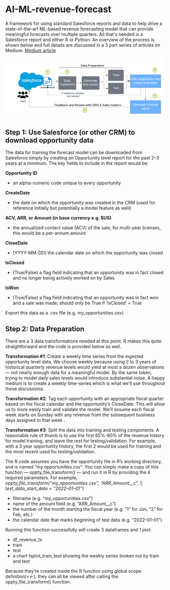 # AI-ML-revenue-forecast
A framework for using standard Salesforce reports and data to help drive a state-of-the-art ML-based revenue forecasting model that can provide meaningful forecasts over multiple quarters. All that's needed is a Salesforce report and either R or Python.  An overview of the process is shown below and full details are discussed in a 3 part series of articles on Medium. [Medium article](https://medium.com/@dlapushin/open-source-b2b-sales-forecasting-c1cd7bc9b2a8)

![Forecast Loop](https://github.com/dlapushin/AI-ML-revenue-forecast/blob/main/sales_forecast_process.png)

## Step 1: Use Salesforce (or other CRM) to download opportunity data

The data for training the forecast model can be downloaded from Salesforce simply by creating an Opportunity level report for the past 2–3 years at a minimum. The key fields to include in the report would be:

**Opportunity ID**
* an alpha-numeric code unique to every opportunity

**CreateDate**
* the date on which the opportunity was created in the CRM (used for reference initially but potentially a model feature as well)

**ACV, ARR, or Amount (in base currency e.g. $US)** 
* the annualized contact value (ACV) of the sale; for multi-year licenses, this would be a per-annum amount

**CloseDate**
* (YYYY-MM-DD) the calendar date on which the opportunity was closed

**IsClosed**
* (True/False) a flag field indicating that an opportunity was in fact closed and no longer being actively worked on by Sales

**IsWon**
* (True/False) a flag field indicating that an opportunity was in fact won and a sale was made; should only be True if ‘IsClosed’ = True

Export this data as a .csv file (e.g. my_opportunities.csv)

## Step 2: Data Preparation
There are a 3 data transformations needed at this point. R makes this quite straightforward and the code is provided below as well.

**Transformation #1**: Create a weekly time series from the ingested opportunity level data. We choose weekly because using 2 to 3 years of historical quarterly revenue levels would yield at most a dozen observations — not nearly enough data for a meaningful model. By the same token, trying to model daily sales levels would introduce substantial noise. A happy medium is to create a weekly time-series which is what we’ll use throughout these discussions.

**Transformation #2**: Tag each opportunity with an appropriate fiscal quarter based on the fiscal calendar and the opportunity’s CloseDate. This will allow us to more easily train and validate the model. We’ll assume each fiscal week starts on Sunday with any revenue from the subsequent business days assigned to that week .

**Transformation #3**: Split the data into training and testing components. A reasonable rule of thumb is to use the first 65%-80% of the revenue history for model training, and leave the rest for testing/validation. For example, with a 3 year opportunity history, the first 2 would be used for training and the most recent used for testing/validation.

The R code assumes you have the opportunity file in R’s working directory, and is named “my opportunities.csv”. You can simply make a copy of this function — oppty_file_transform() — and run it in R by providing the 4 required parameters.
For example, *oppty_file_transform(“my_opportunities.csv”, “ARR_Amount__c”, 1, test_data_start_date = “2022–01–01”)*

* filename (e.g. “my_opportunities.csv”)
* name of the amount field (e.g. “ARR_Amount__c”)
* the number of the month starting the fiscal year (e.g. “1” for Jan, “2” for Feb, etc.)
* the calendar date that marks beginning of test data (e.g. “2022–01–01”)

Running this function successfully will create 3 dataframes and 1 plot: 
* df_revenue_ts
* train
* test 
* a chart tsplot_train_test showing the weekly series broken out by train and test

Because they’re created inside the R function using global scope definition(<<-), they can all be viewed after calling the oppty_file_transform() function.





